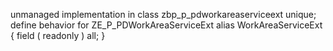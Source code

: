 unmanaged implementation in class zbp_p_pdworkareaserviceext unique;
define behavior for ZE_P_PDWorkAreaServiceExt alias WorkAreaServiceExt
{
field ( readonly ) all;
}
